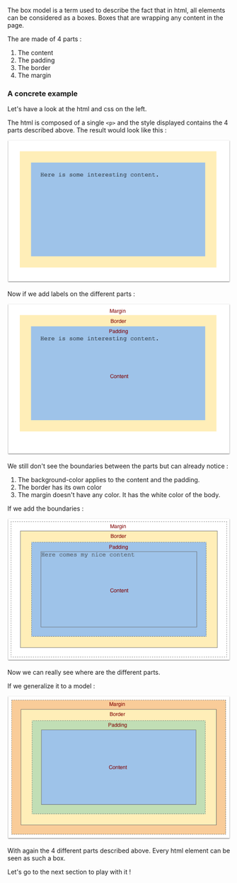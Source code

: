 The box model is a term used to describe the fact that in html, all elements can be considered as a boxes. Boxes that are wrapping any content in the page.

The are made of 4 parts :

1. The content
1. The padding
1. The border
1. The margin

### A concrete example 

Let's have a look at the html and css on the left.

The html is composed of a single `<p>` and the style displayed contains the 4 parts described above. The result would look like this :

![](.guides/img/real.png)

Now if we add labels on the different parts  :

![](.guides/img/real-with-annotations.png)

We still don't see the boundaries between the parts but can already notice :
1. The background-color applies to the content and the padding. 
1. The border has its own color
1. The margin doesn't have any color. It has the white color of the body.

If we add the boundaries :

![](.guides/img/transition.png)

Now we can really see where are the different parts.

If we generalize it to a model :

![](.guides/img/model.png)

With again the 4 different parts described above. Every html element can be seen as such a box.

Let's go to the next section to play with it !





